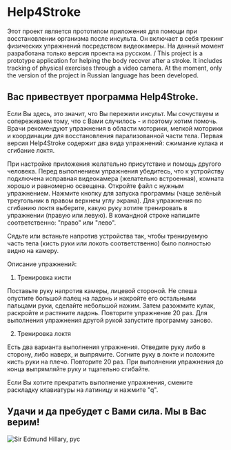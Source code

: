 # Help4Stroke
Этот проект является прототипом приложения для помощи при восстановлении организма после инсульта. Он включает в себя трекинг физических упражнений посредством видеокамеры. На данный момент разработана только версия проекта на русском. 
/
This project is a prototype application for helping the body recover after a stroke. It includes tracking of physical exercises through a video camera. At the moment, only the version of the project in Russian language has been developed.

Вас привествует программа Help4Stroke. 
-
Если Вы здесь, это значит, что Вы пережили инсульт. Мы сочуствуем и сопереживаем тому, что с Вами случилось - и поэтому хотим помочь. Врачи рекомендуют упражнения в области моторики, мелкой моторики и координации для восстановления парализованной части тела. Первая версия Help4Stroke содержит два вида упражнений: сжимание кулака и сгибание локтя.

При настройке приложения желательно присутствие и помощь другого человека. 
Перед выполнением упражнения убедитесь, что к устройству подключена исправная видеокамера (желательно встроенная), комната хорошо и равномерно освещена. 
Откройте файл с нужным упражнением. Нажмите кнопку для запуска программы (чаще зелёный треугольник в правом верхнем углу экрана).
Для упражнения по сгибанию локтя выберите, какую руку хотите тренировать в упражнении (правую или левую). В командной строке напишите соответственно: "право" или "лево".

Сядьте или встаньте напротив устройства так, чтобы тренируемую часть тела (кисть руки или локоть соответственно) было полностью видно на камеру.

Описание упражнений:
1. Тренировка кисти

Поставьте руку напротив камеры, лицевой стороной. Не спеша опустите большой палец на ладонь и накройте его остальными пальцами руки, сделайте небольшой нажим. Затем разожмите кулак, раскройте и растяните ладонь. Повторите упражнение 20 раз. Для выполнения упражнения другой рукой запустите программу заново.

2. Тренировка локтя

Есть два варианта выполнения упражнения. Отведите руку либо в сторону, либо наверх, и выпрямите. Согните руку в локте и положите кисть руки на плечо. Повторите 20 раз. При выполнении упражнения до конца выпрямляйте руку и тщательно сгибайте. 

Если Вы хотите прекратить выполнение упражнения, смените раскладку клавиатуры на латиницу и нажмите "q".

Удачи и да пребудет с Вами сила. Мы в Вас верим!
-

![Sir Edmund Hillary, рус](https://user-images.githubusercontent.com/95712892/154905382-0179f318-2158-4753-a038-9febb9bb5644.png)
